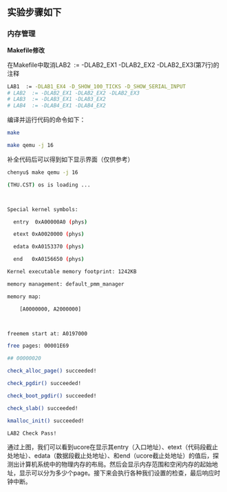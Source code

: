 ## 实验步骤如下

### 内存管理

**Makefile修改**

在Makefile中取消LAB2  := -DLAB2_EX1 -DLAB2_EX2 -DLAB2_EX3(第7行)的注释

```bash
LAB1  := -DLAB1_EX4 -D_SHOW_100_TICKS -D_SHOW_SERIAL_INPUT
# LAB2  := -DLAB2_EX1 -DLAB2_EX2 -DLAB2_EX3
# LAB3  := -DLAB3_EX1 -DLAB3_EX2
# LAB4  := -DLAB4_EX1 -DLAB4_EX2
```

编译并运行代码的命令如下：

```bash
make

make qemu -j 16
```

补全代码后可以得到如下显示界面（仅供参考）

```bash
chenyu$ make qemu -j 16

(THU.CST) os is loading ...



Special kernel symbols:

  entry  0xA00000A0 (phys)

  etext 0xA0020000 (phys)

  edata 0xA0153370 (phys)

  end   0xA0156650 (phys)

Kernel executable memory footprint: 1242KB

memory management: default_pmm_manager

memory map:

    [A0000000, A2000000]



freemem start at: A0197000

free pages: 00001E69

## 00000020

check_alloc_page() succeeded!

check_pgdir() succeeded!

check_boot_pgdir() succeeded!

check_slab() succeeded!

kmalloc_init() succeeded!

LAB2 Check Pass!
```

通过上图，我们可以看到ucore在显示其entry（入口地址）、etext（代码段截止处地址）、edata（数据段截止处地址）、和end（ucore截止处地址）的值后，探测出计算机系统中的物理内存的布局。然后会显示内存范围和空闲内存的起始地址，显示可以分为多少个page。接下来会执行各种我们设置的检查，最后响应时钟中断。